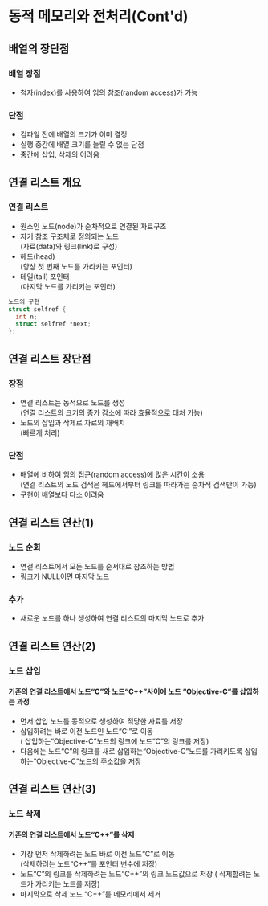 # 동적 메모리와 전처리(Cont'd)
## 배열의 장단점
### 배열 장점
 - 첨자(index)를 사용하여 임의 참조(random access)가 가능
### 단점
- 컴파일 전에 배열의 크기가 이미 결정
- 실행 중간에 배열 크기를 늘릴 수 없는 단점
- 중간에 삽입, 삭제의 어려움
## 연결 리스트 개요
### 연결 리스트
- 원소인 노드(node)가 순차적으로 연결된 자료구조
- 자기 참조 구조체로 정의되는 노드
  <br> (자료(data)와 링크(link)로 구성)
- 헤드(head)
<br>(항상 첫 번째 노드를 가리키는 포인터)
- 테일(tail) 포인터
<br> (마지막 노드를 가리키는 포인터)
```c
노드의 구현
struct selfref {
  int n;
  struct selfref *next;
};
```
## 연결 리스트 장단점
### 장점
 -  연결 리스트는 동적으로 노드를 생성
<br>(연결 리스트의 크기의 증가 감소에 따라 효율적으로 대처 가능)
 - 노드의 삽입과 삭제로 자료의 재배치
<br> (빠르게 처리)
### 단점
 - 배열에 비하여 임의 접근(random access)에 많은 시간이 소용
<br>(연결 리스트의 노드 검색은 헤드에서부터 링크를 따라가는 순차적 검색만이 가능)
 - 구현이 배열보다 다소 어려움
## 연결 리스트 연산(1)
### 노드 순회
- 연결 리스트에서 모든 노드를 순서대로 참조하는 방법
- 링크가 NULL이면 마지막 노드
### 추가
 - 새로운 노드를 하나 생성하여 연결 리스트의 마지막 노드로 추가
## 연결 리스트 연산(2)
### 노드 삽입
 #### 기존의 연결 리스트에서 노드“C”와 노드“C++”사이에 노드 “Objective-C”를 삽입하는 과정
- 먼저 삽입 노드를 동적으로 생성하여 적당한 자료를 저장
- 삽입하려는 바로 이전 노드인 노드“C’”로 이동
<br>( 삽입하는“Objective-C”노드의 링크에 노드“C”의 링크를 저장)
- 다음에는 노드“C”의 링크를 새로 삽입하는“Objective-C”노드를 가리키도록 삽입하는“Objective-C”노드의 주소값을 저장
## 연결 리스트 연산(3)
### 노드 삭제
 #### 기존의 연결 리스트에서 노드“C++”를 삭제
- 가장 먼저 삭제하려는 노드 바로 이전 노드“C”로 이동
<br>(삭제하려는 노드“C++”를 포인터 변수에 저장)
- 노드“C”의 링크를 삭제하려는 노드“C++”의 링크 노드값으로 저장 ( 삭제할려는 노드가 가리키는 노드를 저장)
- 마지막으로 삭제 노드 “C++”를 메모리에서 제거
